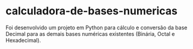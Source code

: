 # calculadora-de-bases-numericas
Foi desenvolvido um projeto em Python para cálculo e conversão da base Decimal para as demais bases numéricas existentes (Binária, Octal e Hexadecimal).

